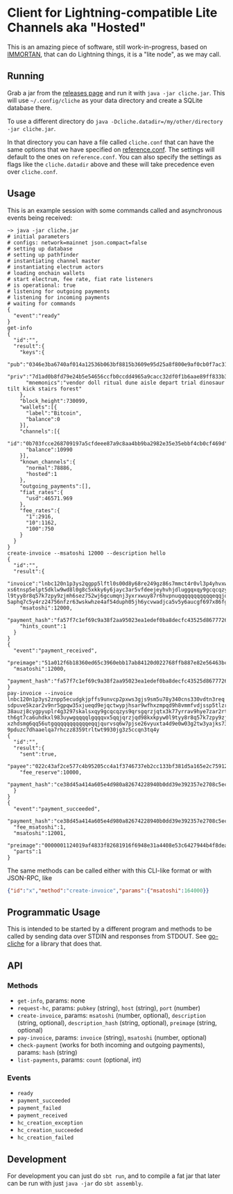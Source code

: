 # Client for Lightning-compatible Lite Channels aka "Hosted"

This is an amazing piece of software, still work-in-progress, based on [IMMORTAN](https://github.com/fiatjaf/immortan), that can do Lightning things, it is a "lite node", as we may call.

## Running

Grab a jar from the [releases page](https://github.com/fiatjaf/cliche/releases) and run it with `java -jar cliche.jar`. This will use `~/.config/cliche` as your data directory and create a SQLite database there.

To use a different directory do `java -Dcliche.datadir=/my/other/directory -jar cliche.jar`.

In that directory you can have a file called `cliche.conf` that can have the same options that we have specified on [reference.conf](https://github.com/fiatjaf/cliche/blob/master/src/main/resources/reference.conf). The settings will default to the ones on `reference.conf`. You can also specify the settings as flags like the `cliche.datadir` above and these will take precedence even over `cliche.conf`.

## Usage

This is an example session with some commands called and asynchronous events being received:

```
~> java -jar cliche.jar
# initial parameters
# configs: network=mainnet json.compact=false
# setting up database
# setting up pathfinder
# instantiating channel master
# instantiating electrum actors
# loading onchain wallets
# start electrum, fee rate, fiat rate listeners
# is operational: true
# listening for outgoing payments
# listening for incoming payments
# waiting for commands
{
  "event":"ready"
}
get-info
{
  "id":"",
  "result":{
    "keys":{
      "pub":"0346e3ba6740af014a12536b063bf8815b3609e95d25a8f800e9af0cb0f7ac318e",
      "priv":"7d1ad0b8fd79e24b5e54656ccfb0ccdd4965a9cacc32df0f1b6aae89ff833b31",
      "mnemonics":"vendor doll ritual dune aisle depart trial dinosaur tilt kick stairs forest"
    },
    "block_height":730099,
    "wallets":[{
      "label":"Bitcoin",
      "balance":0
    }],
    "channels":[{
      "id":"0b703fcce268709197a5cfdeee87a9c8aa4bb9ba2982e35e35ebbf4cb0cf469d",
      "balance":10990
    }],
    "known_channels":{
      "normal":78886,
      "hosted":1
    },
    "outgoing_payments":[],
    "fiat_rates":{
      "usd":46571.969
    },
    "fee_rates":{
      "1":2916,
      "10":1162,
      "100":750
    }
  }
}
create-invoice --msatoshi 12000 --description hello
{
  "id":"",
  "result":{
    "invoice":"lnbc120n1p3ys2qgpp5lftl0s00d8y68re249gz86s7mmct4r0vl3p4yhvxwaexs5m3y9dsdqgya6
xs6tnsp5elpt5dklw9wd8l0g8c5xkky6y6jayc3ar5vfdeejeyhvhjdluggqxqy9gcqcqzys9qrsgqrzjqd98kxkpyw0
l9tyy8r8q57k7zpy9zjmh6sez752wj6gcumqnj3yxrxwuy87r6hvpnuqqqqqqqqqqqeqqjqq7wrpaz4dezv92uw7jfgt
5aphq7c5y4rz24756nfzr63wskwhze4af54duph05jh6ycvwadjca5v5y6aucgf697x86fgnj68gmshqkqpuqsenv",
    "msatoshi":12000,
    "payment_hash":"fa57f7c1ef69c9a38f2aa95023ea1edef0ba8decfc43525d867772685371215b",
    "hints_count":1
  }
}
{
  "event":"payment_received",
  "preimage":"51a012f6b18360ed65c3960ebb17ab84120d022768ffb887e82e56463bc729c0",
  "msatoshi":12000,
  "payment_hash":"fa57f7c1ef69c9a38f2aa95023ea1edef0ba8decfc43525d867772685371215b"
}
pay-invoice --invoice lnbc120n1p3ys2znpp5ecudgkjpffs9unvcp2pxws3gjs9sm5u78y340cns330vdtn3req
sdpuve5kzar2v9nr5gpqw35xjueqd9ejqctwypjhsar9wfhxzmpqd9h8vmmfvdjssp5tlzrfn3slaqude9wvl20cn9zm
38auzj8cygpyuplr4g3297skalsxqy9gcqcqzys9qrsgqrzjqtx3k77yrrav9hye7zar2rtqlfkytl094dsp0ms5majz
th6gt7ca6uhdkxl983uywgqqqqlgqqqvx5qqjqrzjqd98kxkpyw0l9tyy8r8q57k7zpy9zjmh6sez752wj6gcumqnj3y
xzhdsmg6qq56utgqqqqqqqqqqqeqqjqurvsq6w7pjse26vyuxta4d9e0w03g2tw3yajks73parppz3dj3f8f73lp7apm
9pduzc7dhaaelqa7rhczz8359trltwt9930jg3z5ccqn3tq4y
{
  "id":"",
  "result":{
    "sent":true,
    "payee":"022c43af2ce577c4b95205cc4a1f3746737eb2cc133bf381d5a165e2c759121c33",
    "fee_reserve":10000,
    "payment_hash":"ce38d45a414a605e4d980a82674228940b0dd39e392357e2708c5ec6ae711e41"
  }
}
{
  "event":"payment_succeeded",
  "payment_hash":"ce38d45a414a605e4d980a82674228940b0dd39e392357e2708c5ec6ae711e41",
  "fee_msatoshi":1,
  "msatoshi":12001,
  "preimage":"0000001124019af4833f82681916f6948e31a4408e53c6427944b4f8dea74670",
  "parts":1
}
```

The same methods can be called either with this CLI-like format or with JSON-RPC, like

```json
{"id":"x","method":"create-invoice","params":{"msatoshi":164000}}
```

## Programmatic Usage

This is intended to be started by a different program and methods to be called by sending data over STDIN and responses from STDOUT. See [go-cliche](https://github.com/fiatjaf/go-cliche) for a library that does that.

## API

### Methods

- `get-info`, params: none
- `request-hc`, params: `pubkey` (string), `host` (string), `port` (number)
- `create-invoice`, params: `msatoshi` (number, optional), `description` (string, optional), `description_hash` (string, optional), `preimage` (string, optional)
- `pay-invoice`, params: `invoice` (string), `msatoshi` (number, optional)
- `check-payment` (works for both incoming and outgoing payments), params: `hash` (string)
- `list-payments`, params: `count` (optional, int)

### Events

- `ready`
- `payment_succeeded`
- `payment_failed`
- `payment_received`
- `hc_creation_exception`
- `hc_creation_succeeded`
- `hc_creation_failed`

## Development

For development you can just do `sbt run`, and to compile a fat jar that later can be run with just `java -jar` do `sbt assembly`.
